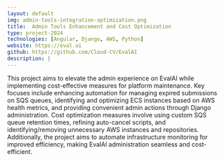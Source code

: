 ```yaml
---
layout: default
img: admin-tools-integration-optimization.png
title:  Admin Tools Enhancement and Cost Optimization
type: project-2024
technologies: [Angular, Django, AWS, Python]
website: https://eval.ai
github: https://github.com/Cloud-CV/EvalAI
description: |
---
```

This project aims to elevate the admin experience on EvalAI while implementing cost-effective measures for platform maintenance.
Key focuses include enhancing automation for managing expired submissions on SQS queues, identifying and optimizing ECS instances based on AWS health metrics, and providing convenient admin actions through Django administration.
Cost optimization measures involve using custom SQS queue retention times, refining auto-cancel scripts, and identifying/removing unnecessary AWS instances and repositories.
Additionally, the project aims to automate infrastructure monitoring for improved efficiency, making EvalAI administration seamless and cost-efficient.